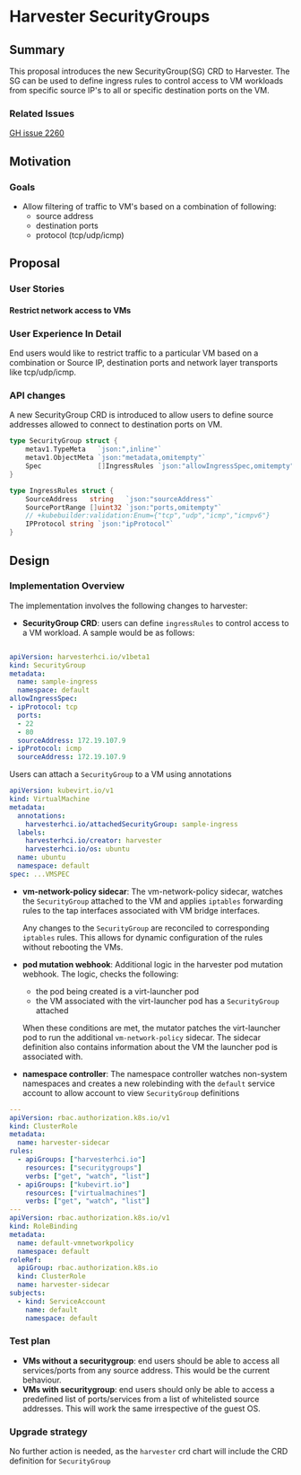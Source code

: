 # Harvester SecurityGroups

## Summary

This proposal introduces the new SecurityGroup(SG) CRD to Harvester. The SG can be used to define ingress rules to control access to VM workloads from specific source IP's to all or specific destination ports on the VM.

### Related Issues

[GH issue 2260 ](https://github.com/harvester/harvester/issues/2260)

## Motivation

### Goals

* Allow filtering of traffic to VM's based on a combination of following:
    * source address
    * destination ports
    * protocol (tcp/udp/icmp)


## Proposal

### User Stories

#### Restrict network access to VMs

### User Experience In Detail

End users would like to restrict traffic to a particular VM based on a combination or Source IP, destination ports and network layer transports like tcp/udp/icmp.

### API changes
A new SecurityGroup CRD is introduced to allow users to define source addresses allowed to connect to destination ports on VM.

```go
type SecurityGroup struct {
	metav1.TypeMeta   `json:",inline"`
	metav1.ObjectMeta `json:"metadata,omitempty"`
	Spec              []IngressRules `json:"allowIngressSpec,omitempty"`
}

type IngressRules struct {
	SourceAddress   string   `json:"sourceAddress"`
	SourcePortRange []uint32 `json:"ports,omitempty"`
	// +kubebuilder:validation:Enum={"tcp","udp","icmp","icmpv6"}
	IPProtocol string `json:"ipProtocol"`
}
```
## Design

### Implementation Overview

The implementation involves the following changes to harvester:

* **SecurityGroup CRD**: users can define `ingressRules` to control access to a VM workload. A sample would be as follows:

```yaml

apiVersion: harvesterhci.io/v1beta1
kind: SecurityGroup
metadata:
  name: sample-ingress
  namespace: default
allowIngressSpec:
- ipProtocol: tcp
  ports:
  - 22
  - 80
  sourceAddress: 172.19.107.9
- ipProtocol: icmp
  sourceAddress: 172.19.107.9  
```

Users can attach a `SecurityGroup` to a VM using annotations

```yaml
apiVersion: kubevirt.io/v1
kind: VirtualMachine
metadata:
  annotations:
    harvesterhci.io/attachedSecurityGroup: sample-ingress
  labels:
    harvesterhci.io/creator: harvester
    harvesterhci.io/os: ubuntu
  name: ubuntu
  namespace: default
spec: ...VMSPEC
```
* **vm-network-policy sidecar**: The vm-network-policy sidecar, watches the `SecurityGroup` attached to the VM and applies `iptables` forwarding rules to the tap interfaces associated with VM bridge interfaces.

  Any changes to the `SecurityGroup` are reconciled to corresponding `iptables` rules. This allows for dynamic configuration of the rules without rebooting the VMs.

* **pod mutation webhook**: Additional logic in the harvester pod mutation webhook. The logic, checks the following:
  * the pod being created is a virt-launcher pod
  * the VM associated with the virt-launcher pod has a `SecurityGroup` attached
  
  When these conditions are met, the mutator patches the virt-launcher pod to run the additional `vm-network-policy` sidecar. The sidecar definition also contains information about the VM the launcher pod is associated with.

* **namespace controller**: The namespace controller watches non-system namespaces and creates a new rolebinding with the `default` service account to allow account to view `SecurityGroup` definitions

```yaml
---
apiVersion: rbac.authorization.k8s.io/v1
kind: ClusterRole
metadata:
  name: harvester-sidecar
rules:
  - apiGroups: ["harvesterhci.io"]
    resources: ["securitygroups"]
    verbs: ["get", "watch", "list"]
  - apiGroups: ["kubevirt.io"]
    resources: ["virtualmachines"]
    verbs: ["get", "watch", "list"]
---
apiVersion: rbac.authorization.k8s.io/v1
kind: RoleBinding
metadata:
  name: default-vmnetworkpolicy
  namespace: default
roleRef:
  apiGroup: rbac.authorization.k8s.io
  kind: ClusterRole
  name: harvester-sidecar
subjects:
  - kind: ServiceAccount
    name: default
    namespace: default
```
  
### Test plan

* **VMs without a securitygroup**: end users should be able to access all services/ports from any source address. This would be the current behaviour.
* **VMs with securitygroup**: end users should only be able to access a predefined list of ports/services from a list of whitelisted source addresses. This will work the same irrespective of the guest OS.

### Upgrade strategy

No further action is needed, as the `harvester` crd chart will include the CRD definition for `SecurityGroup`

